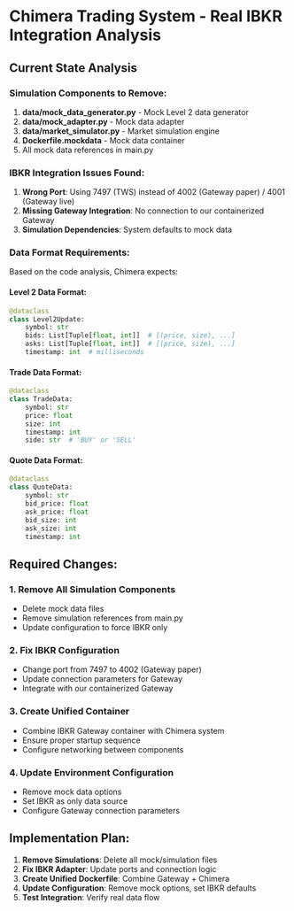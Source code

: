 # Chimera Trading System - Real IBKR Integration Analysis

## Current State Analysis

### Simulation Components to Remove:
1. **data/mock_data_generator.py** - Mock Level 2 data generator
2. **data/mock_adapter.py** - Mock data adapter
3. **data/market_simulator.py** - Market simulation engine
4. **Dockerfile.mockdata** - Mock data container
5. All mock data references in main.py

### IBKR Integration Issues Found:
1. **Wrong Port**: Using 7497 (TWS) instead of 4002 (Gateway paper) / 4001 (Gateway live)
2. **Missing Gateway Integration**: No connection to our containerized Gateway
3. **Simulation Dependencies**: System defaults to mock data

### Data Format Requirements:
Based on the code analysis, Chimera expects:

#### Level 2 Data Format:
```python
@dataclass
class Level2Update:
    symbol: str
    bids: List[Tuple[float, int]]  # [(price, size), ...]
    asks: List[Tuple[float, int]]  # [(price, size), ...]
    timestamp: int  # milliseconds
```

#### Trade Data Format:
```python
@dataclass
class TradeData:
    symbol: str
    price: float
    size: int
    timestamp: int
    side: str  # 'BUY' or 'SELL'
```

#### Quote Data Format:
```python
@dataclass
class QuoteData:
    symbol: str
    bid_price: float
    ask_price: float
    bid_size: int
    ask_size: int
    timestamp: int
```

## Required Changes:

### 1. Remove All Simulation Components
- Delete mock data files
- Remove simulation references from main.py
- Update configuration to force IBKR only

### 2. Fix IBKR Configuration
- Change port from 7497 to 4002 (Gateway paper)
- Update connection parameters for Gateway
- Integrate with our containerized Gateway

### 3. Create Unified Container
- Combine IBKR Gateway container with Chimera system
- Ensure proper startup sequence
- Configure networking between components

### 4. Update Environment Configuration
- Remove mock data options
- Set IBKR as only data source
- Configure Gateway connection parameters

## Implementation Plan:

1. **Remove Simulations**: Delete all mock/simulation files
2. **Fix IBKR Adapter**: Update ports and connection logic
3. **Create Unified Dockerfile**: Combine Gateway + Chimera
4. **Update Configuration**: Remove mock options, set IBKR defaults
5. **Test Integration**: Verify real data flow

